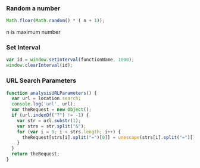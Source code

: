 ### Random a number
```javascript
Math.floor(Math.random() * ( n + 1));
```
n is maximum number

### Set Interval
```javascript
var id = window.setInterval(functionName, 1000); 
window.clearInterval(id); 
```

### URL Search Parameters
```javascript
function analysisURLParameters() {
  var url = location.search;
  console.log('url', url);
  var theRequest = new Object();
  if (url.indexOf("?") != -1) {
    var str = url.substr(1);
    var strs = str.split("&");
    for (var i = 0; i < strs.length; i++) {
      theRequest[strs[i].split("=")[0]] = unescape(strs[i].split("=")[1]);
    }
  }
  return theRequest;
}
```
